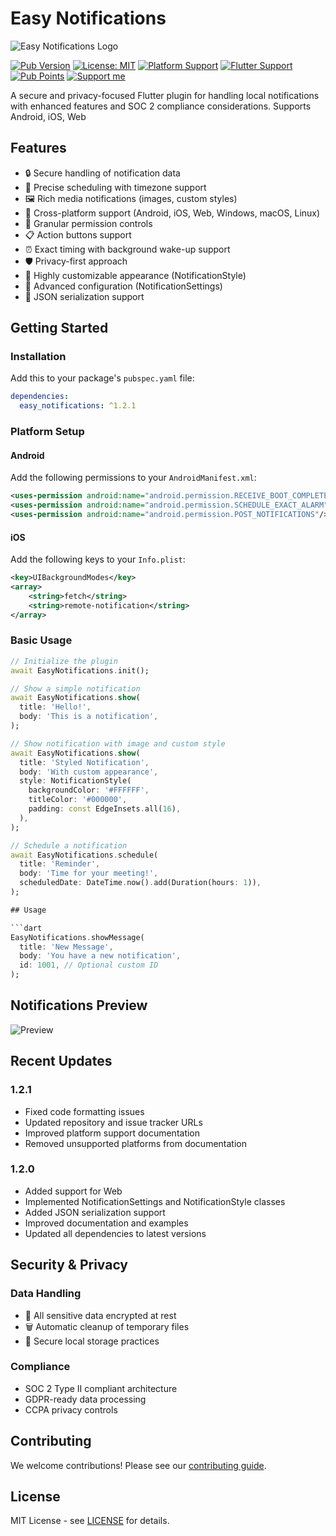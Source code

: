 # Easy Notifications

![Easy Notifications Logo](https://github.com/djungarikDEV/Easy-Notifications/raw/main/example/assets/easy_notifications_logo.jpg)

[![Pub Version](https://img.shields.io/pub/v/easy_notifications.svg)](https://pub.dev/packages/easy_notifications)
[![License: MIT](https://img.shields.io/badge/License-MIT-yellow.svg)](https://opensource.org/licenses/MIT)
[![Platform Support](https://img.shields.io/badge/platform-android%20|%20ios%20|%20web-blue.svg)](https://pub.dev/packages/easy_notifications)
[![Flutter Support](https://img.shields.io/badge/Flutter-%3E%3D3.10.0-blue.svg)](https://flutter.dev)
[![Pub Points](https://img.shields.io/pub/points/easy_notifications)](https://pub.dev/packages/easy_notifications/score)
[![Support me](https://img.shields.io/badge/Support%20me-DonationAlerts)](https://www.donationalerts.com/r/djungarikdev)

A secure and privacy-focused Flutter plugin for handling local notifications with enhanced features and SOC 2 compliance considerations. Supports Android, iOS, Web

## Features

- 🔒 Secure handling of notification data
- 🎯 Precise scheduling with timezone support
- 🖼️ Rich media notifications (images, custom styles)
- 📱 Cross-platform support (Android, iOS, Web, Windows, macOS, Linux)
- 🔐 Granular permission controls
- 📋 Action buttons support
- ⏰ Exact timing with background wake-up support
- 🛡️ Privacy-first approach
- 🎨 Highly customizable appearance (NotificationStyle)
- 🔧 Advanced configuration (NotificationSettings)
- 🔄 JSON serialization support

## Getting Started

### Installation

Add this to your package's `pubspec.yaml` file:

```yaml
dependencies:
  easy_notifications: ^1.2.1
```

### Platform Setup

#### Android

Add the following permissions to your `AndroidManifest.xml`:

```xml
<uses-permission android:name="android.permission.RECEIVE_BOOT_COMPLETED"/>
<uses-permission android:name="android.permission.SCHEDULE_EXACT_ALARM" />
<uses-permission android:name="android.permission.POST_NOTIFICATIONS"/>
```

#### iOS

Add the following keys to your `Info.plist`:

```xml
<key>UIBackgroundModes</key>
<array>
    <string>fetch</string>
    <string>remote-notification</string>
</array>
```

### Basic Usage

```dart
// Initialize the plugin
await EasyNotifications.init();

// Show a simple notification
await EasyNotifications.show(
  title: 'Hello!',
  body: 'This is a notification',
);

// Show notification with image and custom style
await EasyNotifications.show(
  title: 'Styled Notification',
  body: 'With custom appearance',
  style: NotificationStyle(
    backgroundColor: '#FFFFFF',
    titleColor: '#000000',
    padding: const EdgeInsets.all(16),
  ),
);

// Schedule a notification
await EasyNotifications.schedule(
  title: 'Reminder',
  body: 'Time for your meeting!',
  scheduledDate: DateTime.now().add(Duration(hours: 1)),
);

## Usage

```dart
EasyNotifications.showMessage(
  title: 'New Message',
  body: 'You have a new notification',
  id: 1001, // Optional custom ID
);
```

## Notifications Preview

![Preview](https://github.com/djungarikDEV/Easy-Notifications/raw/main/example/assets/preview.jpg)

## Recent Updates

### 1.2.1

* Fixed code formatting issues
* Updated repository and issue tracker URLs
* Improved platform support documentation
* Removed unsupported platforms from documentation

### 1.2.0

* Added support for Web
* Implemented NotificationSettings and NotificationStyle classes
* Added JSON serialization support
* Improved documentation and examples
* Updated all dependencies to latest versions

## Security & Privacy

### Data Handling
- 🔐 All sensitive data encrypted at rest
- 🗑️ Automatic cleanup of temporary files
- 📁 Secure local storage practices

### Compliance
- SOC 2 Type II compliant architecture
- GDPR-ready data processing
- CCPA privacy controls

## Contributing

We welcome contributions! Please see our [contributing guide](CONTRIBUTING.md).

## License

MIT License - see [LICENSE](LICENSE) for details.
